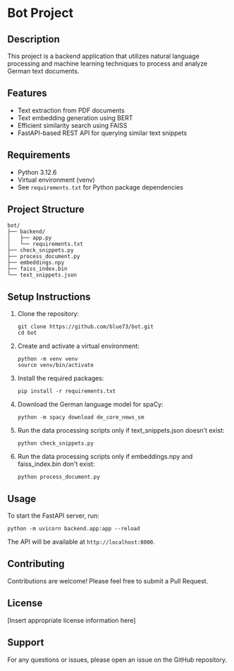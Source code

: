# Bot Project

## Description
This project is a backend application that utilizes natural language processing and machine learning techniques to process and analyze German text documents.

## Features
- Text extraction from PDF documents
- Text embedding generation using BERT
- Efficient similarity search using FAISS
- FastAPI-based REST API for querying similar text snippets

## Requirements
- Python 3.12.6
- Virtual environment (venv)
- See `requirements.txt` for Python package dependencies

## Project Structure
```
bot/
├── backend/
│   ├── app.py
│   └── requirements.txt
├── check_snippets.py
├── process_document.py
├── embeddings.npy
├── faiss_index.bin
└── text_snippets.json
```

## Setup Instructions
1. Clone the repository:
   ```
   git clone https://github.com/blue73/bot.git
   cd bot
   ```

2. Create and activate a virtual environment:
   ```
   python -m venv venv
   source venv/bin/activate
   ```

3. Install the required packages:
   ```
   pip install -r requirements.txt
   ```

4. Download the German language model for spaCy:
   ```
   python -m spacy download de_core_news_sm
   ```
5. Run the data processing scripts only if text_snippets.json doesn't exist:
   ```
   python check_snippets.py
   ```

6. Run the data processing scripts only if embeddings.npy and faiss_index.bin don't exist:
   ```
   python process_document.py
   ```

## Usage
To start the FastAPI server, run:
```
python -m uvicorn backend.app:app --reload
```

The API will be available at `http://localhost:8000`.

## Contributing
Contributions are welcome! Please feel free to submit a Pull Request.

## License
[Insert appropriate license information here]

## Support
For any questions or issues, please open an issue on the GitHub repository.
